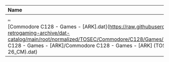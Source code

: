 |Name|Size|
|:---|---:|
|[..](../index.html)|DIR|
|[Commodore C128 - Games - [ARK].dat](https://raw.githubusercontent.com/open-retrogaming-archive/dat-catalog/main/root/normalized/TOSEC/Commodore/C128/Games/[ARK]/Commodore C128 - Games - [ARK]/Commodore C128 - Games - [ARK] (TOSEC-v2018-10-26_CM).dat)|1164|
